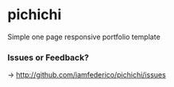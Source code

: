 pichichi
========

Simple one page responsive portfolio template 



<h3>Issues or Feedback?</h3>

→ http://github.com/iamfederico/pichichi/issues
